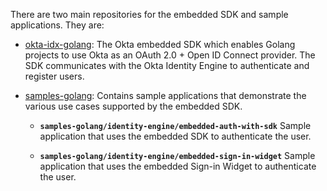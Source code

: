 There are two main repositories for the embedded SDK and sample applications.
They are:


* [okta-idx-golang](https://github.com/okta/okta-idx-golang): The Okta
  embedded SDK which enables Golang projects to use Okta as an OAuth 2.0 +
  Open ID Connect provider. The SDK communicates with the Okta Identity
  Engine to authenticate and register users.

* [samples-golang](https://github.com/okta/samples-golang): Contains
  sample applications that demonstrate the various use cases supported
  by the embedded SDK.

    * **`samples-golang/identity-engine/embedded-auth-with-sdk`**
      Sample application that uses the embedded SDK to authenticate the
      user.

    * **`samples-golang/identity-engine/embedded-sign-in-widget`**
      Sample application that uses the embedded Sign-in Widget to authenticate
      the user.

